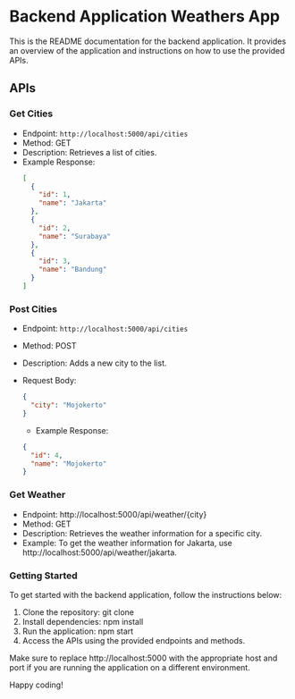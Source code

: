 # Backend Application Weathers App

This is the README documentation for the backend application. It provides an overview of the application and instructions on how to use the provided APIs.

## APIs

### Get Cities

- Endpoint: `http://localhost:5000/api/cities`
- Method: GET
- Description: Retrieves a list of cities.
- Example Response:
  ```json
  [
    {
      "id": 1,
      "name": "Jakarta"
    },
    {
      "id": 2,
      "name": "Surabaya"
    },
    {
      "id": 3,
      "name": "Bandung"
    }
  ]
  ```

### Post Cities

- Endpoint: `http://localhost:5000/api/cities`
- Method: POST
- Description: Adds a new city to the list.
- Request Body:

  ```json
  {
    "city": "Mojokerto"
  }
  ```

  - Example Response:

  ```json
  {
    "id": 4,
    "name": "Mojokerto"
  }
  ```

### Get Weather

- Endpoint: http://localhost:5000/api/weather/{city}
- Method: GET
- Description: Retrieves the weather information for a specific city.
- Example: To get the weather information for Jakarta, use http://localhost:5000/api/weather/jakarta.

### Getting Started

To get started with the backend application, follow the instructions below:

1. Clone the repository: git clone <repository-url>
2. Install dependencies: npm install
3. Run the application: npm start
4. Access the APIs using the provided endpoints and methods.

Make sure to replace http://localhost:5000 with the appropriate host and port if you are running the application on a different environment.

Happy coding!
